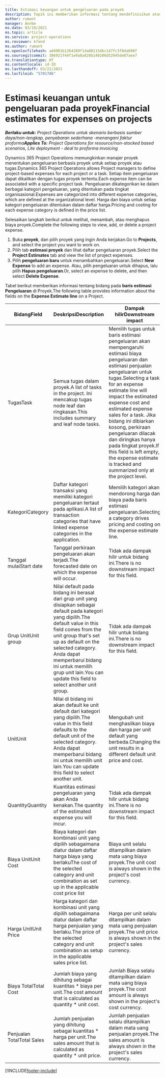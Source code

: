 ```yaml
---
title: Estimasi keuangan untuk pengeluaran pada proyek
description: Topik ini memberikan informasi tentang mendefinisikan atau memperkirakan biaya berdasarkan proyek.
author: rumant
manager: Annbe
ms.date: 03/19/2021
ms.topic: article
ms.service: project-operations
ms.reviewer: kfend
ms.author: rumant
ms.openlocfilehash: ad4901b1264289f1da881154bc147fc3f8da698f
ms.sourcegitcommit: 386921f44f1e9a8a828b140206d52945de07aee7
ms.translationtype: HT
ms.contentlocale: id-ID
ms.lasthandoff: 03/22/2021
ms.locfileid: "5701786"
---
```

# <a name="financial-estimates-for-expenses-on-projects"></a><span data-ttu-id="8ee88-103">Estimasi keuangan untuk pengeluaran pada proyek</span><span class="sxs-lookup"><span data-stu-id="8ee88-103">Financial estimates for expenses on projects</span></span>
<span data-ttu-id="8ee88-104">_**Berlaku untuk:** Project Operations untuk skenario berbasis sumber daya/non-lengkap, penyebaran sederhana -menangani faktur proforma_</span><span class="sxs-lookup"><span data-stu-id="8ee88-104">_**Applies To:** Project Operations for resource/non-stocked based scenarios, Lite deployment - deal to proforma invoicing_</span></span>

<span data-ttu-id="8ee88-105">Dynamics 365 Project Operations memungkinkan manajer proyek menentukan pengeluaran berbasis proyek untuk setiap proyek atau tugas.</span><span class="sxs-lookup"><span data-stu-id="8ee88-105">Dynamics 365 Project Operations allows Project managers to define project-based expenses for each project or a task.</span></span> <span data-ttu-id="8ee88-106">Setiap item pengeluaran dapat dikaitkan dengan tugas proyek tertentu.</span><span class="sxs-lookup"><span data-stu-id="8ee88-106">Each expense item can be associated with a specific project task.</span></span> <span data-ttu-id="8ee88-107">Pengeluaran dikategorikan ke dalam berbagai kategori pengeluaran, yang ditentukan pada tingkat organisasional.</span><span class="sxs-lookup"><span data-stu-id="8ee88-107">Expenses are categorized into different expense categories, which are defined at the organizational level.</span></span> <span data-ttu-id="8ee88-108">Harga dan biaya untuk setiap kategori pengeluaran ditentukan dalam daftar harga.</span><span class="sxs-lookup"><span data-stu-id="8ee88-108">Pricing and costing for each expense category is defined in the price list.</span></span> 

<span data-ttu-id="8ee88-109">Selesaikan langkah berikut untuk melihat, menambah, atau menghapus biaya proyek.</span><span class="sxs-lookup"><span data-stu-id="8ee88-109">Complete the following steps to view, add, or delete a project expense.</span></span>

1. <span data-ttu-id="8ee88-110">Buka **proyek**, dan pilih proyek yang ingin Anda kerjakan.</span><span class="sxs-lookup"><span data-stu-id="8ee88-110">Go to **Projects**, and select the project you want to work on.</span></span>
2. <span data-ttu-id="8ee88-111">Pilih tab **estimasi proyek** dan lihat daftar pengeluaran proyek.</span><span class="sxs-lookup"><span data-stu-id="8ee88-111">Select the **Project Estimates** tab and view the list of project expenses.</span></span>
3. <span data-ttu-id="8ee88-112">Pilih **pengeluaran baru** untuk menambahkan pengeluaran.</span><span class="sxs-lookup"><span data-stu-id="8ee88-112">Select **New Expense** to add an expense.</span></span> <span data-ttu-id="8ee88-113">Atau, pilih pengeluaran untuk dihapus, lalu pilih **Hapus pengeluaran**.</span><span class="sxs-lookup"><span data-stu-id="8ee88-113">Or, select an expense to delete, and then select **Delete Expense**.</span></span>

<span data-ttu-id="8ee88-114">Tabel berikut memberikan informasi tentang bidang pada **baris estimasi Pengeluaran** di Proyek.</span><span class="sxs-lookup"><span data-stu-id="8ee88-114">The following table provides information about the fields on the **Expense Estimate line** on a Project.</span></span> 

| <span data-ttu-id="8ee88-115">**Bidang**</span><span class="sxs-lookup"><span data-stu-id="8ee88-115">**Field**</span></span> | <span data-ttu-id="8ee88-116">**Deskripsi**</span><span class="sxs-lookup"><span data-stu-id="8ee88-116">**Description**</span></span> | <span data-ttu-id="8ee88-117">**Dampak hilir**</span><span class="sxs-lookup"><span data-stu-id="8ee88-117">**Downstream impact**</span></span> |
| --- | --- | --- |
| <span data-ttu-id="8ee88-118">Tugas</span><span class="sxs-lookup"><span data-stu-id="8ee88-118">Task</span></span> | <span data-ttu-id="8ee88-119">Semua tugas dalam proyek.</span><span class="sxs-lookup"><span data-stu-id="8ee88-119">A list of tasks in the project.</span></span> <span data-ttu-id="8ee88-120">Ini mencakup tugas node leaf dan ringkasan.</span><span class="sxs-lookup"><span data-stu-id="8ee88-120">This includes summary and leaf node tasks.</span></span> | <span data-ttu-id="8ee88-121">Memilih tugas untuk baris estimasi pengeluaran akan mempengaruhi estimasi biaya pengeluaran dan estimasi penjualan pengeluaran untuk tugas.</span><span class="sxs-lookup"><span data-stu-id="8ee88-121">Selecting a task for an expense estimate line will impact the estimated expense cost and estimated expense sales for a task.</span></span> <span data-ttu-id="8ee88-122">Jika bidang ini dibiarkan kosong, perkiraan pengeluaran dilacak dan diringkas hanya pada tingkat proyek.</span><span class="sxs-lookup"><span data-stu-id="8ee88-122">If this field is left empty, the expense estimate is tracked and summarized only at the project level.</span></span> |
| <span data-ttu-id="8ee88-123">Kategori</span><span class="sxs-lookup"><span data-stu-id="8ee88-123">Category</span></span> | <span data-ttu-id="8ee88-124">Daftar kategori transaksi yang memiliki kategori pengeluaran tertaut pada aplikasi.</span><span class="sxs-lookup"><span data-stu-id="8ee88-124">A list of transaction categories that have linked expense categories in the application.</span></span> | <span data-ttu-id="8ee88-125">Memilih kategori akan mendorong harga dan biaya pada baris estimasi pengeluaran.</span><span class="sxs-lookup"><span data-stu-id="8ee88-125">Selecting a category drives pricing and costing on the expense estimate line.</span></span> |
| <span data-ttu-id="8ee88-126">Tanggal mulai</span><span class="sxs-lookup"><span data-stu-id="8ee88-126">Start date</span></span> | <span data-ttu-id="8ee88-127">Tanggal perkiraan pengeluaran akan terjadi.</span><span class="sxs-lookup"><span data-stu-id="8ee88-127">The forecasted date on which the expense will occur.</span></span> | <span data-ttu-id="8ee88-128">Tidak ada dampak hilir untuk bidang ini.</span><span class="sxs-lookup"><span data-stu-id="8ee88-128">There is no downstream impact for this field.</span></span> |
| <span data-ttu-id="8ee88-129">Grup Unit</span><span class="sxs-lookup"><span data-stu-id="8ee88-129">Unit group</span></span> | <span data-ttu-id="8ee88-130">Nilai default pada bidang ini berasal dari grup unit yang disiapkan sebagai default pada kategori yang dipilih.</span><span class="sxs-lookup"><span data-stu-id="8ee88-130">The default value in this field comes from the unit group that's set up as default on the selected category.</span></span> <span data-ttu-id="8ee88-131">Anda dapat memperbarui bidang ini untuk memilih grup unit lain.</span><span class="sxs-lookup"><span data-stu-id="8ee88-131">You can update this field to select another unit group.</span></span> | <span data-ttu-id="8ee88-132">Tidak ada dampak hilir untuk bidang ini.</span><span class="sxs-lookup"><span data-stu-id="8ee88-132">There is no downstream impact for this field.</span></span> |
| <span data-ttu-id="8ee88-133">Unit</span><span class="sxs-lookup"><span data-stu-id="8ee88-133">Unit</span></span> | <span data-ttu-id="8ee88-134">Nilai di bidang ini akan default ke unit default dari kategori yang dipilih.</span><span class="sxs-lookup"><span data-stu-id="8ee88-134">The value in this field defaults to the default unit of the selected category.</span></span> <span data-ttu-id="8ee88-135">Anda dapat memperbarui bidang ini untuk memilih unit lain.</span><span class="sxs-lookup"><span data-stu-id="8ee88-135">You can update this field to select another unit.</span></span> | <span data-ttu-id="8ee88-136">Mengubah unit menghasilkan biaya dan harga per unit default yang berbeda.</span><span class="sxs-lookup"><span data-stu-id="8ee88-136">Changing the unit results in a different default unit price and cost.</span></span> |
| <span data-ttu-id="8ee88-137">Quantity</span><span class="sxs-lookup"><span data-stu-id="8ee88-137">Quantity</span></span> | <span data-ttu-id="8ee88-138">Kuantitas estimasi pengeluaran yang akan Anda kenakan.</span><span class="sxs-lookup"><span data-stu-id="8ee88-138">The quantity of the estimated expense you will incur.</span></span> | <span data-ttu-id="8ee88-139">Tidak ada dampak hilir untuk bidang ini.</span><span class="sxs-lookup"><span data-stu-id="8ee88-139">There is no downstream impact for this field.</span></span> |
| <span data-ttu-id="8ee88-140">Biaya Unit</span><span class="sxs-lookup"><span data-stu-id="8ee88-140">Unit Cost</span></span> | <span data-ttu-id="8ee88-141">Biaya kategori dan kombinasi unit yang dipilih sebagaimana diatur dalam daftar harga biaya yang berlaku</span><span class="sxs-lookup"><span data-stu-id="8ee88-141">The cost of the selected category and unit combination as set up in the applicable cost price list</span></span> | <span data-ttu-id="8ee88-142">Biaya unit selalu ditampilkan dalam mata uang biaya proyek.</span><span class="sxs-lookup"><span data-stu-id="8ee88-142">The unit cost is always shown in the project's cost currency.</span></span> |
| <span data-ttu-id="8ee88-143">Harga Unit</span><span class="sxs-lookup"><span data-stu-id="8ee88-143">Unit Price</span></span> | <span data-ttu-id="8ee88-144">Harga kategori dan kombinasi unit yang dipilih sebagaimana diatur dalam daftar harga penjualan yang berlaku.</span><span class="sxs-lookup"><span data-stu-id="8ee88-144">The price of the selected category and unit combination as setup in the applicable sales price list.</span></span> | <span data-ttu-id="8ee88-145">Harga per unit selalu ditampilkan dalam mata uang penjualan proyek.</span><span class="sxs-lookup"><span data-stu-id="8ee88-145">The unit price is always shown in the project's sales currency.</span></span> |
| <span data-ttu-id="8ee88-146">Biaya Total</span><span class="sxs-lookup"><span data-stu-id="8ee88-146">Total Cost</span></span> | <span data-ttu-id="8ee88-147">Jumlah biaya yang dihitung sebagai kuantitas \* biaya per unit.</span><span class="sxs-lookup"><span data-stu-id="8ee88-147">The cost amount that is calculated as quantity \* unit cost.</span></span>| <span data-ttu-id="8ee88-148">Jumlah Biaya selalu ditampilkan dalam mata uang biaya proyek.</span><span class="sxs-lookup"><span data-stu-id="8ee88-148">The cost amount is always shown in the project's cost currency.</span></span> |
| <span data-ttu-id="8ee88-149">Penjualan Total</span><span class="sxs-lookup"><span data-stu-id="8ee88-149">Total Sales</span></span> | <span data-ttu-id="8ee88-150">Jumlah penjualan yang dihitung sebagai kuantitas \* harga per unit.</span><span class="sxs-lookup"><span data-stu-id="8ee88-150">The sales amount that is calculated as quantity \* unit price.</span></span> | <span data-ttu-id="8ee88-151">Jumlah penjualan selalu ditampilkan dalam mata uang penjualan proyek.</span><span class="sxs-lookup"><span data-stu-id="8ee88-151">The sales amount is always shown in the project's sales currency.</span></span> |


[!INCLUDE[footer-include](../includes/footer-banner.md)]
